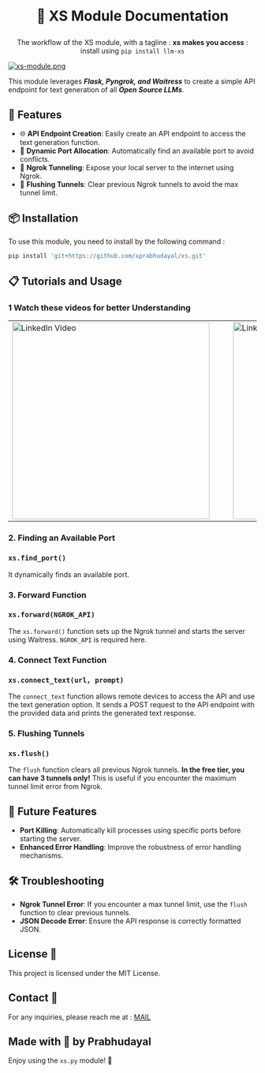 # <p align = 'center'> 📝 XS Module Documentation </p>
<p align = 'center'>
The workflow of the XS module, with a tagline : <b>xs makes you access</b> : install using
<code align = 'center'>pip install llm-xs</code>
</p>

[![xs-module.png](https://i.postimg.cc/pT38G84v/xs-module.png)](https://postimg.cc/KkrR4Kmp)

This module leverages ***Flask, Pyngrok, and Waitress*** to create a simple API endpoint for text generation of all ***Open Source LLMs***.
 
## 🚀 Features

- 🌐 **API Endpoint Creation**: Easily create an API endpoint to access the text generation function.
- 🔀 **Dynamic Port Allocation**: Automatically find an available port to avoid conflicts.
- 🚧 **Ngrok Tunneling**: Expose your local server to the internet using Ngrok.
- 🔄 **Flushing Tunnels**: Clear previous Ngrok tunnels to avoid the max tunnel limit.

## 📦 Installation

To use this module, you need to install by the following command :

```bash
pip install 'git+https://github.com/xprabhudayal/xs.git'
```

## 📋 Tutorials and Usage
### 1 Watch these videos for better Understanding

<table >
  <tr >
    <td >
      <a href="https://www.linkedin.com/posts/xprabhudayal_interactive-tutorial-on-how-to-use-the-xs-activity-7223727702548090881-ik7s?utm_source=share&utm_medium=member_desktop">
        <img src="https://i.ibb.co/fn1tzsf/xs-intro.png" alt="LinkedIn Video" width="400"/>
      </a>
    </td>
    <td>
    <td>
    </td>
    </td>
    <td>
      <a href="https://www.linkedin.com/feed/update/urn:li:activity:7223539588932227072/">
        <img src="https://i.ibb.co/wWnTJZW/xs.png" alt="LinkedIn Video" width="400"/>
      </a>
    </td>
  </tr>
</table>


### 2. Finding an Available Port
### `xs.find_port()`

 It dynamically finds an available port.

### 3. Forward Function 
### `xs.forward(NGROK_API)`

The `xs.forward()` function sets up the Ngrok tunnel and starts the server using Waitress. `NGROK_API` is required here.

### 4. Connect Text Function 
### `xs.connect_text(url, prompt)`

The `connect_text` function allows remote devices to access the API and use the text generation option. It sends a POST request to the API endpoint with the provided data and prints the generated text response.

### 5. Flushing Tunnels 
### `xs.flush()`

The `flush` function clears all previous Ngrok tunnels. **In the free tier, you can have 3 tunnels only!** This is useful if you encounter the maximum tunnel limit error from Ngrok.


## 🔧 Future Features

- **Port Killing**: Automatically kill processes using specific ports before starting the server.
- **Enhanced Error Handling**: Improve the robustness of error handling mechanisms.

## 🛠 Troubleshooting

- **Ngrok Tunnel Error**: If you encounter a max tunnel limit, use the `flush` function to clear previous tunnels.
- **JSON Decode Error**: Ensure the API response is correctly formatted JSON.

## License 📄
This project is licensed under the MIT License.

## Contact 📧
For any inquiries, please reach me at : [MAIL](mailto:pradachan@tuta.io )


Made with 💖 by Prabhudayal
---

Enjoy using the `xs.py` module! 🚀
